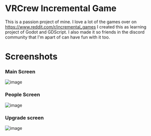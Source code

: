 # VRCrew Incremental Game
This is a passion project of mine. I love a lot of the games over on https://www.reddit.com/r/incremental_games
I created this as learning project of Godot and GDScript. I also made it so friends in the discord community that I'm apart of can have fun with it too.

# Screenshots
### Main Screen
![image](https://user-images.githubusercontent.com/35751318/192898128-eb40a274-2808-4135-95f9-7f0ccfcd02b3.png)

### People Screen
![image](https://user-images.githubusercontent.com/35751318/192898270-f3459cfe-35ca-4a1f-be2b-cce83dba2a1d.png)

### Upgrade screen
![image](https://user-images.githubusercontent.com/35751318/192898293-bebc8251-4050-4265-aac8-e546117c95e2.png)
